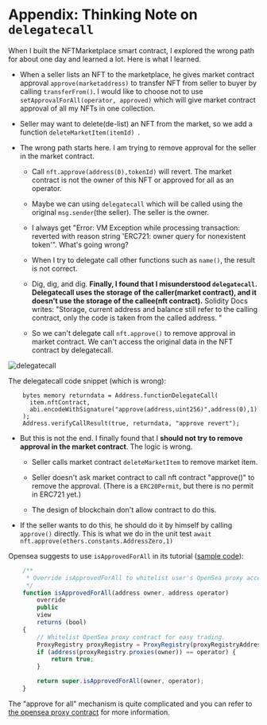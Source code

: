 # Appendix: Thinking Note on `delegatecall`

When I built the NFTMarketplace smart contract, I explored the wrong path for about one day and learned a lot. Here is what I learned.

- When a seller lists an NFT to the marketplace, he gives market contract approval `approve(marketaddress)` to transfer NFT from seller to buyer by calling `transferFrom()`. I would like to choose not to use `setApprovalForAll(operator, approved)` which will give market contract approval of all my NFTs in one collection.

- Seller may want to delete(de-list) an NFT from the market, so we add a function `deleteMarketItem(itemId) `. 

- The wrong path starts here. I am trying to remove approval for the seller in the market contract.

  - Call `nft.approve(address(0),tokenId)` will revert. The market contract is not the owner of this NFT or approved for all as an operator.

  - Maybe we can using `delegatecall` which will be called using the original `msg.sender`(the seller). The seller is the owner.

  - I always get "Error: VM Exception while processing transaction: reverted with reason string 'ERC721: owner query for nonexistent token'". What's going wrong?

  - When I try to delegate call other functions such as `name()`, the result is not correct.
  
  - Dig, dig, and dig. **Finally, I found that I misunderstood `delegatecall`. Delegatecall uses the storage of the caller(market contract), and it doesn't use the storage of the callee(nft contract).** Solidity Docs writes: "Storage, current address and balance still refer to the calling contract, only the code is taken from the called address. "

  - So we can't delegate call `nft.approve()` to remove approval in market contract. We can't access the original data in the NFT contract by delegatecall.

![delegatecall](https://dev-to-uploads.s3.amazonaws.com/uploads/articles/lzcfujj9vne99usj7042.png)
 

The delegatecall code snippet (which is wrong): 
```
    bytes memory returndata = Address.functionDelegateCall(
      item.nftContract, 
      abi.encodeWithSignature("approve(address,uint256)",address(0),1)
    );
    Address.verifyCallResult(true, returndata, "approve revert");
```

  - But this is not the end. I finally found that I **should not try to remove approval in the market contract**. The logic is wrong.

    - Seller calls market contract `deleteMarketItem` to remove market item.

    - Seller doesn't ask market contract to call nft contract "approve()" to remove the approval. (There is a `ERC20Permit`, but there is no permit in ERC721 yet.)
    
    - The design of blockchain don't allow contract to do this.

  - If the seller wants to do this, he should do it by himself by calling `approve()` directly. This is what we do in the unit test `await nft.approve(ethers.constants.AddressZero,1)`

Opensea suggests to use `isApprovedForAll` in its tutorial ([sample code](https://github.com/ProjectOpenSea/opensea-creatures/blob/master/contracts/ERC721Tradable.sol)):

``` js
    /**
     * Override isApprovedForAll to whitelist user's OpenSea proxy accounts to enable gas-less listings.
     */
    function isApprovedForAll(address owner, address operator)
        override
        public
        view
        returns (bool)
    {
        // Whitelist OpenSea proxy contract for easy trading.
        ProxyRegistry proxyRegistry = ProxyRegistry(proxyRegistryAddress);
        if (address(proxyRegistry.proxies(owner)) == operator) {
            return true;
        }

        return super.isApprovedForAll(owner, operator);
    }

```

The "approve for all" mechanism is quite complicated and you can refer to [the opensea proxy contract](https://docs.opensea.io/docs/polygon-basic-integration#overriding-isapprovedforall-to-reduce-trading-friction) for more information.
